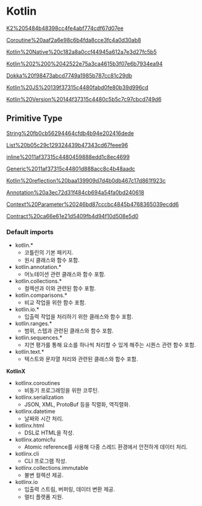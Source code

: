 # Kotlin

[K2%205484b48398cc4fe4abf774cdf67d07ee](K2%205484b48398cc4fe4abf774cdf67d07ee)

[Coroutine%20aaf2a6e98c6b4fda8cce3fc4a0d30ab8](Coroutine%20aaf2a6e98c6b4fda8cce3fc4a0d30ab8)

[Kotlin%20Native%20c182a8a0ccf44945a612a7e3d27fc5b5](Kotlin%20Native%20c182a8a0ccf44945a612a7e3d27fc5b5)

[Kotlin%202%200%2042522e75a3ca4615b3f07e6b7934ea94](Kotlin%202%200%2042522e75a3ca4615b3f07e6b7934ea94)

[Dokka%20f98473abcd7749a1985b787cc81c29db](Dokka%20f98473abcd7749a1985b787cc81c29db)

[Kotlin%20JS%20139f37315c4480fabd0fe80b39d996cd](Kotlin%20JS%20139f37315c4480fabd0fe80b39d996cd)

[Kotlin%20Version%20144f37315c4480c5b5c7c97cbcd749d6](Kotlin%20Version%20144f37315c4480c5b5c7c97cbcd749d6)

## Primitive Type

[String%20fb0cb56294464cfdb4b94e202416dede](String%20fb0cb56294464cfdb4b94e202416dede)

[List%20b05c29c129324439b47343cd67feee96](List%20b05c29c129324439b47343cd67feee96)

[inline%2011af37315c4480459888edd1c8ec4699](inline%2011af37315c4480459888edd1c8ec4699)

[Generic%2011af37315c44801d888acc8c4b48aadc](Generic%2011af37315c44801d888acc8c4b48aadc)

[Kotlin%20reflection%20baa139909d7d4b0db467c17d861f923c](Kotlin%20reflection%20baa139909d7d4b0db467c17d861f923c)

[Annotation%20a3ec72d31f484cb694a54fa0bd240618](Annotation%20a3ec72d31f484cb694a54fa0bd240618)

[Context%20Parameter%20246bd87cccbc4845b4768365039ecdd6](Context%20Parameter%20246bd87cccbc4845b4768365039ecdd6)

[Contract%20ca66e61e21d5409fb4d94f10d508e5d0](Contract%20ca66e61e21d5409fb4d94f10d508e5d0)

### Default imports

- kotlin.*
    - 코틀린의 기본 패키지.
    - 원시 클래스와 함수 포함.
- kotlin.annotation.*
    - 어노테이션 관련 클래스와 함수 포함.
- kotlin.collections.*
    - 컬렉션과 이와 관련된 함수 포함.
- kotlin.comparisons.*
    - 비교 작업을 위한 함수 포함.
- kotlin.io.*
    - 입출력 작업을 처리하기 위한 클래스와 함수 포함.
- kotlin.ranges.*
    - 범위, 스텝과 관련된 클래스와 함수 포함.
- kotlin.sequences.*
    - 지연 평가를 통해 요소를 하나씩 처리할 수 있게 해주는 시퀀스 관련 함수 포함.
- kotlin.text.*
    - 텍스트와 문자열 처리와 관련된 클래스와 함수 포함.

**KotlinX**

- kotlinx.coroutines
    - 비동기 프로그래밍을 위한 코루틴.
- kotlinx.serialization
    - JSON, XML,  ProtoBuf 등을 직렬화, 역직렬화.
- kotlinx.datetime
    - 날짜와 시간 처리.
- kotlinx.html
    - DSL로 HTML을 작성.
- kotlinx.atomicfu
    - Atomic reference를 사용해 다중 스레드 환경에서 안전하게 데이터 처리.
- kotlinx.cli
    - CLI 프로그램 작성.
- kotlinx.collections.immutable
    - 불변 컬렉션 제공.
- kotlinx.io
    - 입출력 스트림, 버퍼링, 데이터 변환 제공.
    - 멀티 플랫폼 지원.